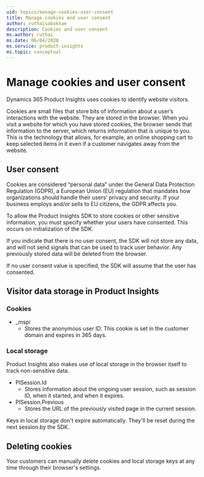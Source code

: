 ```yaml
---
uid: topics/manage-cookies-user-consent
title: Manage cookies and user consent
author: ruthaisabokhae
description: Cookies and user consent
ms.author: ruthai
ms.date: 06/04/2020
ms.service: product-insights
ms.topic: conceptual
---
```


# Manage cookies and user consent

Dynamics 365 Product Insights uses cookies to identify website visitors.

Cookies are small files that store bits of information about a user’s interactions with the website. They are stored in the browser. When you visit a website for which you have stored cookies, the browser sends that information to the server, which returns information that is unique to you. This is the technology that allows, for example, an online shopping cart to keep selected items in it even if a customer navigates away from the website.

## User consent

Cookies are considered “personal data” under the General Data Protection Regulation (GDPR), a European Union (EU) regulation that mandates how organizations should handle their users’ privacy and security. If your business employs and/or sells to EU citizens, the GDPR affects you.

To allow the Product Insights SDK to store cookies or other sensitive information, you must specify whether your users have consented. This occurs on initialization of the SDK.

If you indicate that there is no user consent, the SDK will not store any data, and will not send signals that can be used to track user behavior. Any previously stored data will be deleted from the browser.

If no user consent value is specified, the SDK will assume that the user has consented.

## Visitor data storage in Product Insights

### Cookies

-	_mspi
    -	Stores the anonymous user ID. This cookie is set in the customer domain and expires in 365 days.

### Local storage

Product Insights also makes use of local storage in the browser itself to track non-sensitive data.

-	PISession.Id 
    - Stores information about the ongoing user session, such as session ID, when it started, and when it expires.
- PISession.Previous
    - Stores the URL of the previously visited page in the current session.
    
Keys in local storage don't expire automatically. They'll be reset during the next session by the SDK.

## Deleting cookies

Your customers can manually delete cookies and local storage keys at any time through their browser's settings.

